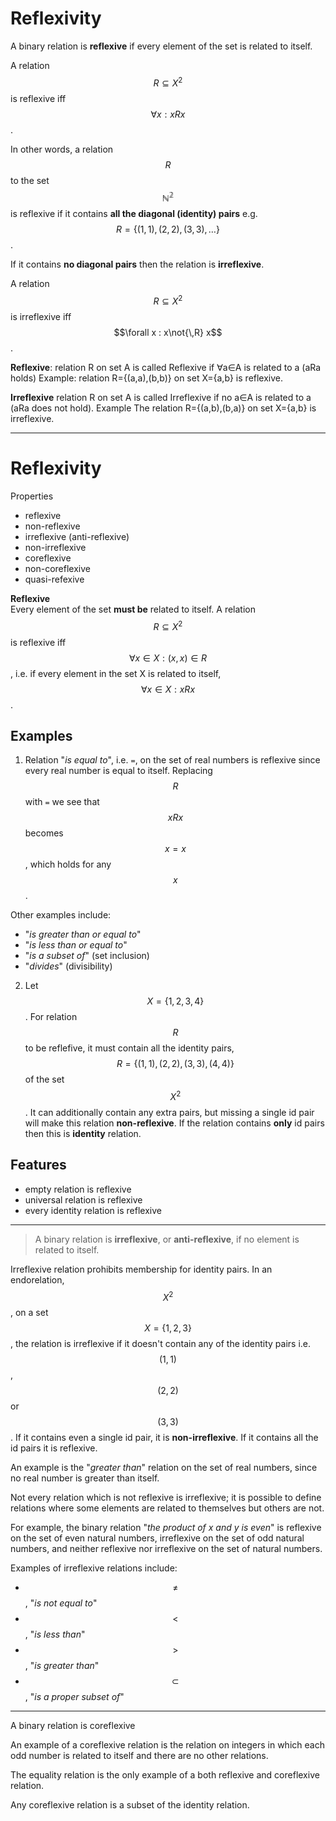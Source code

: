 # Reflexivity

A binary relation is **reflexive** if every element of the set is related to itself.

A relation $$R \subseteq X^2$$ is reflexive iff $$\forall x : xRx$$.

In other words, a relation $$R$$ to the set $$\mathbb{N^2}$$ is reflexive if it contains __all the diagonal (identity) pairs__ e.g. $$R=\{(1,1),(2,2),(3,3),\dots\}$$.

If it contains __no diagonal pairs__ then the relation is __irreflexive__.

A relation $$R \subseteq X^2$$ is irreflexive iff $$\forall x : x\not{\,R} 
x$$.



**Reflexive**: relation R on set A is called Reflexive if ∀a∈A is related to a (aRa holds)
Example: relation R={(a,a),(b,b)} on set X={a,b} is reflexive.

**Irreflexive** relation R on set A is called Irreflexive if no a∈A is related to a (aRa does not hold).
Example
The relation R={(a,b),(b,a)} on set X={a,b} is irreflexive.

---

# Reflexivity

Properties
- reflexive
- non-reflexive
- irreflexive (anti-reflexive)
- non-irreflexive
- coreflexive
- non-coreflexive
- quasi-refexive


**Reflexive**    
Every element of the set **must be** related to itself.
A relation $$R \subseteq X^2$$ is reflexive iff 
$$\forall x \in X:(x,x) \in R$$,
i.e. if every element in the set X is related to itself, 
$$\forall x \in X:xRx$$.

## Examples

1. Relation "_is equal to_", i.e. `=`, on the set of real numbers is reflexive since every real number is equal to itself. Replacing $$R$$ with `=` we see that $$xRx$$ becomes $$x=x$$, which holds for any $$x$$.

Other examples include:
- "_is greater than or equal to_"
- "_is less than or equal to_"
- "_is a subset of_" (set inclusion)
- "_divides_" (divisibility)

2. Let $$X=\{1,2,3,4\}$$. For relation $$R$$ to be reflefive, it must contain all the identity pairs, $$R=\{(1,1), (2,2), (3,3), (4,4)\}$$ of the set $$X^2$$. It can additionally contain any extra pairs, but missing a single id pair will make this relation __non-reflexive__. If the relation contains **only** id pairs then this is **identity** relation.


## Features

- empty relation is reflexive
- universal relation is reflexive
- every identity relation is reflexive


---

> A binary relation is **irreflexive**, or **anti-reflexive**, if no element is related to itself.

Irreflexive relation prohibits membership for identity pairs. In an endorelation, $$X^2$$, on a set $$X=\{1,2,3\}$$, the relation is irreflexive if it doesn't contain any of the identity pairs i.e. $$(1,1)$$, $$(2,2)$$ or $$(3,3)$$. If it contains even a single id pair, it is __non-irreflexive__. If it contains all the id pairs it is reflexive.

An example is the "_greater than_" relation on the set of real numbers, since no real number is greater than itself.

Not every relation which is not reflexive is irreflexive; it is possible to define relations where some elements are related to themselves but others are not.

For example, the binary relation "_the product of x and y is even_" is reflexive on the set of even natural numbers, irreflexive on the set of odd natural numbers, and neither reflexive nor irreflexive on the set of natural numbers.

Examples of irreflexive relations include:
- $$\not =$$, "_is not equal to_"
- $$\lt$$, "_is less than_"
- $$\gt$$, "_is greater than_"
- $$\subset$$, "_is a proper subset of_"

---

A binary relation is coreflexive

An example of a coreflexive relation is the relation on integers in which each odd number is related to itself and there are no other relations.

The equality relation is the only example of a both reflexive and coreflexive relation.

Any coreflexive relation is a subset of the identity relation.

